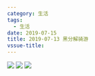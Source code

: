 ```yaml
---
category: 生活
tags:
  - 生活
date: 2019-07-15
title: 2019-07-13 黑分解骑游
vssue-title: 
---
```


![](https://zkwolf.oss-cn-beijing.aliyuncs.com/522a58f5d2954ccd97f775e726f1e3e2.jpg?x-oss-process=style/default)
![](https://zkwolf.oss-cn-beijing.aliyuncs.com/92d29be2dc0b4880b12fcb600831c75a.jpg?x-oss-process=style/default)
![](https://zkwolf.oss-cn-beijing.aliyuncs.com/0f33b4b002e941828680d17968d029b4.jpg?x-oss-process=style/default)